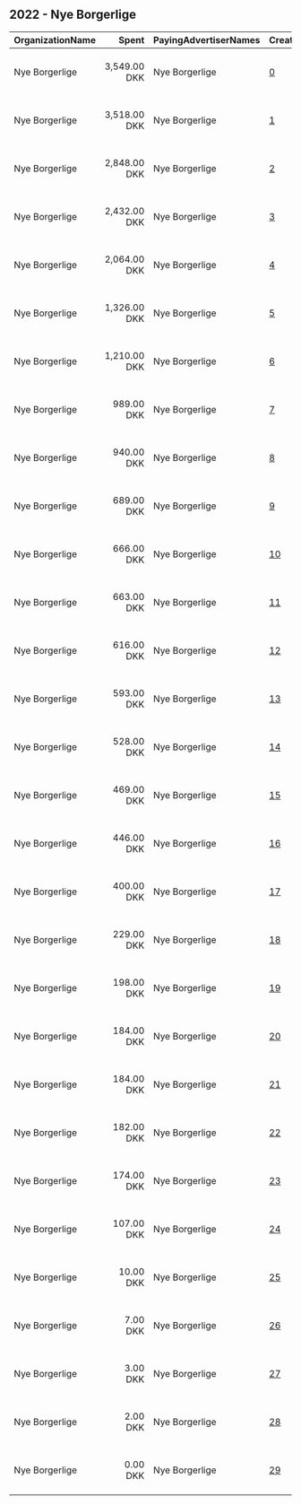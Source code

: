 ## 2022 - Nye Borgerlige 
|OrganizationName|Spent|PayingAdvertiserNames|CreativeUrls|Impressions|Genders|AgeBrackets|CountryCodes|BillingAddresses|CandidateBallotInformation|
|:---|---:|:---|:---|---:|:---|:---|:---|:---|:---|
|Nye Borgerlige|3,549.00 DKK|Nye Borgerlige|[0](https://www.snap.com/political-ads/asset/cae1c9214e52915fe21b837ca172d4e85e454ecd4a207b07df5cae1da92511a8?mediaType=mov)|55,572||18-40|denmark|"Christiansborg Slotsplads 1,København K,1218,DK"||
|Nye Borgerlige|3,518.00 DKK|Nye Borgerlige|[1](https://www.snap.com/political-ads/asset/7c40687b99dd1990c00256f054bf3652db2599f4bbc01a09462447be3a87746b?mediaType=mov)|57,456||18-40|denmark|"Christiansborg Slotsplads 1,København K,1218,DK"||
|Nye Borgerlige|2,848.00 DKK|Nye Borgerlige|[2](https://www.snap.com/political-ads/asset/0776089346e4a5a0a8b7c7ee41520c9113e487c8f9ddadcd1a241b3c4c825369?mediaType=mov)|41,114||18-35|denmark|"Christiansborg Slotsplads 1,København K,1218,DK"||
|Nye Borgerlige|2,432.00 DKK|Nye Borgerlige|[3](https://www.snap.com/political-ads/asset/394eaa831490dfa10f83358b1b761df3bb6e85e8d0af98e27c9a18fbd8acab88?mediaType=mov)|154,553||18-40|denmark|"Christiansborg Slotsplads 1,København K,1218,DK"||
|Nye Borgerlige|2,064.00 DKK|Nye Borgerlige|[4](https://www.snap.com/political-ads/asset/8eecc7bbfbbe062466273823a46ef069f34bbcb88b3ba9ce41fab360d31dae72?mediaType=mov)|28,872||18-40|denmark|"Christiansborg Slotsplads 1,København K,1218,DK"||
|Nye Borgerlige|1,326.00 DKK|Nye Borgerlige|[5](https://www.snap.com/political-ads/asset/3f24316771e4e1b83995df0c7d62a3ff98cb9a4f1b0cfa0e1c04db86e9047f24?mediaType=mov)|48,298||18-40|denmark|"Christiansborg Slotsplads 1,København K,1218,DK"||
|Nye Borgerlige|1,210.00 DKK|Nye Borgerlige|[6](https://www.snap.com/political-ads/asset/476244576e072276b51d267ea22fa7d8321f4bce1ca44440ddd79ec28339a48c?mediaType=mov)|20,287||18-35|denmark|"Christiansborg Slotsplads 1,København K,1218,DK"||
|Nye Borgerlige|989.00 DKK|Nye Borgerlige|[7](https://www.snap.com/political-ads/asset/20e155886b2fee28844640ef19c74b20f2e3d1716ad9eb6902c868e016fed560?mediaType=mov)|37,421||18-40|denmark|"Christiansborg Slotsplads 1,København K,1218,DK"||
|Nye Borgerlige|940.00 DKK|Nye Borgerlige|[8](https://www.snap.com/political-ads/asset/ca3bd7ba29b95376abcd4c05d0f6ef928f6e0ffd05669f01242206459283b513?mediaType=mov)|12,897||18-35|denmark|"Christiansborg Slotsplads 1,København K,1218,DK"||
|Nye Borgerlige|689.00 DKK|Nye Borgerlige|[9](https://www.snap.com/political-ads/asset/09109dc44279ba8bfd3ed571087367d8eea097766be7c35bd30069bc2d8a5ff0?mediaType=mov)|10,439||18-40|denmark|"Christiansborg Slotsplads 1,København K,1218,DK"||
|Nye Borgerlige|666.00 DKK|Nye Borgerlige|[10](https://www.snap.com/political-ads/asset/e82afa0ffdb32d938441ad00a0d7d2d1d29a2a150a1af55123772e80ecbe2a9d?mediaType=mov)|10,795||18-40|denmark|"Christiansborg Slotsplads 1,København K,1218,DK"||
|Nye Borgerlige|663.00 DKK|Nye Borgerlige|[11](https://www.snap.com/political-ads/asset/1f508647121202ff4c6b83b8486db45aaff5f2145da91a73e22571db0f02feb1?mediaType=mov)|26,411||18-40|denmark|"Christiansborg Slotsplads 1,København K,1218,DK"||
|Nye Borgerlige|616.00 DKK|Nye Borgerlige|[12](https://www.snap.com/political-ads/asset/23a946f3ea9f3f55e9d9169a3f27feeba5a47b3323b370212df0d7840b8bf3b1?mediaType=mov)|9,282||18-40|denmark|"Christiansborg Slotsplads 1,København K,1218,DK"||
|Nye Borgerlige|593.00 DKK|Nye Borgerlige|[13](https://www.snap.com/political-ads/asset/51a04287fb27dbba076b168546f7d9ac52d3deef327dd30db66d081d482056d7?mediaType=mov)|24,100||18-40|denmark|"Christiansborg Slotsplads 1,København K,1218,DK"||
|Nye Borgerlige|528.00 DKK|Nye Borgerlige|[14](https://www.snap.com/political-ads/asset/b7bea331cdb4c76693e693794f2a19903935251df98df13175a9507c7559bd96?mediaType=mov)|21,223||18-40|denmark|"Christiansborg Slotsplads 1,København K,1218,DK"||
|Nye Borgerlige|469.00 DKK|Nye Borgerlige|[15](https://www.snap.com/political-ads/asset/12834c27c52d70f7cbf22def4b64e59b7e6c14022f1cf229a8aad8fd6a4c679a?mediaType=mov)|19,311||18-40|denmark|"Christiansborg Slotsplads 1,København K,1218,DK"||
|Nye Borgerlige|446.00 DKK|Nye Borgerlige|[16](https://www.snap.com/political-ads/asset/3c94e33783d4d138b098f219ca4f25216be0e740cc27a927682596f168135e85?mediaType=mov)|6,471||18-40|denmark|"Christiansborg Slotsplads 1,København K,1218,DK"||
|Nye Borgerlige|400.00 DKK|Nye Borgerlige|[17](https://www.snap.com/political-ads/asset/262cda8f6b53dd34ff9c3de4a9c13b46c10e7c48772cbdc16589458b409093d7?mediaType=mov)|5,535||18-40|denmark|"Christiansborg Slotsplads 1,København K,1218,DK"||
|Nye Borgerlige|229.00 DKK|Nye Borgerlige|[18](https://www.snap.com/political-ads/asset/42a7b67a793d265ec2a86469793bf2fa303ebfd5f354b21e88aa146c70e00ca3?mediaType=mov)|3,254||18-40|denmark|"Christiansborg Slotsplads 1,København K,1218,DK"||
|Nye Borgerlige|198.00 DKK|Nye Borgerlige|[19](https://www.snap.com/political-ads/asset/e62f46748c1433c6668d2df509e067d9b14ab9e5ee9e1c7193b8ee05795f9291?mediaType=mov)|4,180||18-40|denmark|"Christiansborg Slotsplads 1,København K,1218,DK"||
|Nye Borgerlige|184.00 DKK|Nye Borgerlige|[20](https://www.snap.com/political-ads/asset/c28c1b09268a01a70f4b60d78739b1da8f740317b9fad8400b73a987e2dfd036?mediaType=mov)|4,567||18-40|denmark|"Christiansborg Slotsplads 1,København K,1218,DK"||
|Nye Borgerlige|184.00 DKK|Nye Borgerlige|[21](https://www.snap.com/political-ads/asset/d450ce164287615eb9e2388c06b09ed2d4e91c56916bb6fa88aa6fa2b29207c9?mediaType=mov)|4,398||18-40|denmark|"Christiansborg Slotsplads 1,København K,1218,DK"||
|Nye Borgerlige|182.00 DKK|Nye Borgerlige|[22](https://www.snap.com/political-ads/asset/a50b0b3d1e2b5ae69198315a3ef9f6af2b1f31db7f8b4bc9e4c57ac342a2634c?mediaType=mov)|3,867||18-40|denmark|"Christiansborg Slotsplads 1,København K,1218,DK"||
|Nye Borgerlige|174.00 DKK|Nye Borgerlige|[23](https://www.snap.com/political-ads/asset/98a060dad4ad890657599f4f22ba05732c91169c5ea6aef493fb931d6aa33aa7?mediaType=mov)|4,500||18-40|denmark|"Christiansborg Slotsplads 1,København K,1218,DK"||
|Nye Borgerlige|107.00 DKK|Nye Borgerlige|[24](https://www.snap.com/political-ads/asset/9369f0c2ec8ae9c1c1eaa2c1bd9bcf3b63e939404bc6e1919eb459cea09e271d?mediaType=mov)|1,594||18-40|denmark|"Christiansborg Slotsplads 1,København K,1218,DK"||
|Nye Borgerlige|10.00 DKK|Nye Borgerlige|[25](https://www.snap.com/political-ads/asset/fdb4487302a3a3d106a53f6edd23bc52e64428414cf62fba93ed8c8e5c5f3eb4?mediaType=mov)|265||18-40|denmark|"Christiansborg Slotsplads 1,København K,1218,DK"||
|Nye Borgerlige|7.00 DKK|Nye Borgerlige|[26](https://www.snap.com/political-ads/asset/fe20c62b72882d884c88a25264cc2b9748cdad0ee564059ea910849e62d9bd28?mediaType=mov)|149||18-40|denmark|"Christiansborg Slotsplads 1,København K,1218,DK"||
|Nye Borgerlige|3.00 DKK|Nye Borgerlige|[27](https://www.snap.com/political-ads/asset/5f776af72b6ebd1fb4c65225f436b3cf05d45f8c7f6fb94817dfbbcedd3e332f?mediaType=mov)|69||18-40|denmark|"Christiansborg Slotsplads 1,København K,1218,DK"||
|Nye Borgerlige|2.00 DKK|Nye Borgerlige|[28](https://www.snap.com/political-ads/asset/ef487fa0275ce7a9e65f87bbbf97343589f442e8fcd313298958e955e298ab46?mediaType=mov)|83||18-40|denmark|"Christiansborg Slotsplads 1,København K,1218,DK"||
|Nye Borgerlige|0.00 DKK|Nye Borgerlige|[29](https://www.snap.com/political-ads/asset/5b706df465c4f78da2c619ba08aad23dcdb2050071f2bf74bc1961beca0f6503?mediaType=mov)|10||18-40|denmark|"Christiansborg Slotsplads 1,København K,1218,DK"||
